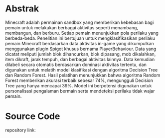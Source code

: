 # Abstrak
Minecraft adalah permainan sandbox yang memberikan kebebasan bagi pemain untuk melakukan 
berbagai aktivitas seperti menambang, membangun, dan berburu. Setiap pemain menunjukkan pola 
perilaku yang berbeda-beda. Penelitian ini bertujuan untuk mengklasifikasikan perilaku pemain 
Minecraft berdasarkan data aktivitas in-game yang dikumpulkan menggunakan plugin Spigot 
khusus bernama PlayerBehaviour. Data yang dicatat meliputi jumlah blok dihancurkan, blok 
dipasang, mob dikalahkan, item dikraft, jarak tempuh, dan berbagai aktivitas lainnya. Data 
kemudian dilabeli secara otomatis berdasarkan dominasi aktivitas tertentu, dan digunakan untuk 
melatih model klasifikasi dengan algoritma Decision Tree dan Random Forest. Hasil pelatihan 
menunjukkan bahwa algoritma Random Forest memberikan akurasi terbaik sebesar 74%, 
mengungguli Decision Tree yang hanya mencapai 39%. Model ini berpotensi digunakan untuk 
personalisasi pengalaman bermain serta mendeteksi perilaku tidak wajar pemain. 

# Source Code
repository link: <coming soon>
